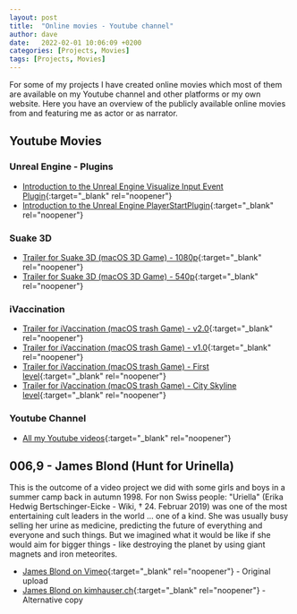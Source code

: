 ```yaml
---
layout: post
title:  "Online movies - Youtube channel"
author: dave
date:   2022-02-01 10:06:09 +0200
categories: [Projects, Movies]
tags: [Projects, Movies]
---
```


For some of my projects I have created online movies which most of them are available on my Youtube channel and other platforms or my own website. Here you have an overview of the publicly available online movies from and featuring me as actor or as narrator.

## Youtube Movies
### Unreal Engine - Plugins
- [Introduction to the Unreal Engine Visualize Input Event Plugin][vieplugin]{:target="_blank" rel="noopener"}
- [Introduction to the Unreal Engine PlayerStartPlugin][playerstartplugin]{:target="_blank" rel="noopener"}

### Suake 3D
- [Trailer for Suake 3D (macOS 3D Game) - 1080p][suake3d-video]{:target="_blank" rel="noopener"}
- [Trailer for Suake 3D (macOS 3D Game) - 540p][suake3d-video-540p]{:target="_blank" rel="noopener"}

### iVaccination
- [Trailer for iVaccination (macOS trash Game) - v2.0][ivaccination-video-v2]{:target="_blank" rel="noopener"}
- [Trailer for iVaccination (macOS trash Game) - v1.0][ivaccination-video]{:target="_blank" rel="noopener"}
- [Trailer for iVaccination (macOS trash Game) - First level][ivaccination-video-first-level]{:target="_blank" rel="noopener"}
- [Trailer for iVaccination (macOS trash Game) - City Skyline level][ivaccination-video-city-skyline]{:target="_blank" rel="noopener"}

### Youtube Channel
- [All my Youtube videos][youtube-videos]{:target="_blank" rel="noopener"}

## 006,9 - James Blond (Hunt for Urinella)
This is the outcome of a video project we did with some girls and boys in a summer camp back in autumn 1998. For non Swiss people: "Uriella" (Erika Hedwig Bertschinger-Eicke - Wiki, † 24. Februar 2019) was one of the most entertaining cult leaders in the world ... one of a kind. She was usually busy selling her urine as medicine, predicting the future of everything and everyone and such things. But we imagined what it would be like if she would aim for bigger things - like destroying the planet by using giant magnets and iron meteorites.
- [James Blond on Vimeo][james-vimeo]{:target="_blank" rel="noopener"} - Original upload
- [James Blond on kimhauser.ch][james-kim]{:target="_blank" rel="noopener"} - Alternative copy

[vieplugin]: https://youtu.be/eqyuU1cIx8I
[youtube-videos]: https://www.youtube.com/channel/UCl07bgN24I-9twgFsTLyMjw
[james-vimeo]: https://vimeo.com/1554154
[james-kim]: https://kimhauser.ch/index.php/personal/private-projects/james-blond-006-9
[playerstartplugin]: https://www.youtube.com/watch?v=AiyZcPeSFOo
[ivaccination-video-v2]: https://www.youtube.com/watch?v=sWwcMc0H-MU
[ivaccination-video]: https://www.youtube.com/watch?v=3_yCJG52TXw
[ivaccination-video-first-level]: https://www.youtube.com/watch?v=xyJoT_pchg4
[ivaccination-video-city-skyline]: https://www.youtube.com/watch?v=APYdlmHBtTk
[suake3d-video]: https://www.youtube.com/watch?v=Ld3hXotjtUM
[suake3d-video-540p]: https://www.youtube.com/watch?v=OMtgrZbgNt8
